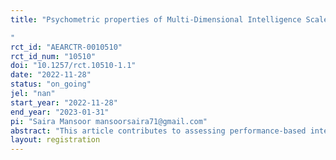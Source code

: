```yaml
---
title: "Psychometric properties of Multi-Dimensional Intelligence Scale in Children
"
rct_id: "AEARCTR-0010510"
rct_id_num: "10510"
doi: "10.1257/rct.10510-1.1"
date: "2022-11-28"
status: "on_going"
jel: "nan"
start_year: "2022-11-28"
end_year: "2023-01-31"
pi: "Saira Mansoor mansoorsaira71@gmail.com"
abstract: "This article contributes to assessing performance-based intelligence. In this study, the scale was developed in comparison to the Wechsler intelligence scale and is based on three bits of intelligence i.e. musical, logical and linguistic. The scale proposed that the levels of intelligence range from ability to solve problems containing a limited number of bits of information with obvious relationships to the ability to solve problems that involve critical thinking and logic."
layout: registration
---
```


